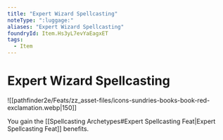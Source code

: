 ```yaml
---
title: "Expert Wizard Spellcasting"
noteType: ":luggage:"
aliases: "Expert Wizard Spellcasting"
foundryId: Item.Hs3yL7evYaEagxET
tags:
  - Item
---
```


# Expert Wizard Spellcasting
![[pathfinder2e/Feats/zz_asset-files/icons-sundries-books-book-red-exclamation.webp|150]]

You gain the [[Spellcasting Archetypes#Expert Spellcasting Feat|Expert Spellcasting Feat]] benefits.
